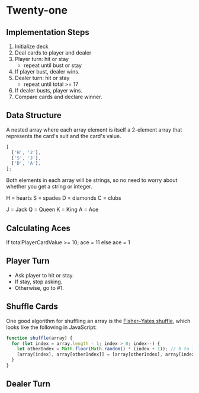 # Twenty-one

## Implementation Steps

1. Initialize deck
2. Deal cards to player and dealer
3. Player turn: hit or stay
   - repeat until bust or stay
4. If player bust, dealer wins.
5. Dealer turn: hit or stay
   - repeat until total >= 17
6. If dealer busts, player wins.
7. Compare cards and declare winner.

## Data Structure

A nested array where each array element is itself a 2-element array that represents the card's suit and the card's value.

```js
[
  ['H', '2'],
  ['S', 'J'],
  ['D', 'A'],
];
```

Both elements in each array will be strings, so no need to worry about whether you get a string or integer.

H = hearts
S = spades
D = diamonds
C = clubs

J = Jack
Q = Queen
K = King
A = Ace

## Calculating Aces

If totalPlayerCardValue >= 10;
ace = 11
else
ace = 1

## Player Turn

- Ask player to hit or stay.
- If stay, stop asking.
- Otherwise, go to #1.

## Shuffle Cards

One good algorithm for shuffling an array is the [Fisher–Yates shuffle](https://en.wikipedia.org/wiki/Fisher%E2%80%93Yates_shuffle), which looks like the following in JavaScript:

```js
function shuffle(array) {
  for (let index = array.length - 1; index > 0; index--) {
    let otherIndex = Math.floor(Math.random() * (index + 1)); // 0 to index
    [array[index], array[otherIndex]] = [array[otherIndex], array[index]]; // swap elements
  }
}
```

## Dealer Turn
